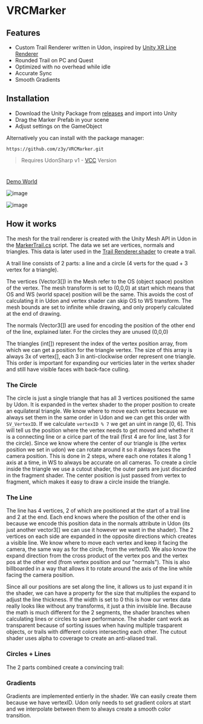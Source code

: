 # VRCMarker

## Features
- Custom Trail Renderer written in Udon, inspired by [Unity XR Line Renderer](https://github.com/Unity-Technologies/XRLineRenderer)
- Rounded Trail on PC and Quest
- Optimized with no overhead while idle
- Accurate Sync
- Smooth Gradients


## Installation

- Download the Unity Package from [releases](https://github.com/z3y/VRCMarker/releases)  and import into Unity
- Drag the Marker Prefab in your scene
- Adjust settings on the GameObject

Alternatively you can install with the package manager:
```
https://github.com/z3y/VRCMarker.git
```

> Requires UdonSharp v1 - [VCC](https://vcc.docs.vrchat.com/) Version

#

[Demo World](https://vrchat.com/home/world/wrld_df859907-113e-445b-9ec7-37c900c36c75)


![image](https://user-images.githubusercontent.com/33181641/194152223-e877ede1-6a6e-4a35-9223-a4a633e98c26.png)

![image](https://user-images.githubusercontent.com/33181641/194152197-a5647001-c29e-4231-a2f4-bf7858d2079a.png)


## How it works

The mesh for the trail renderer is created with the Unity Mesh API in Udon in the [MarkerTrail.cs](/Runtime/Scripts/MarkerTrail.cs) script. The data we set are vertices, normals and triangles. This data is later used in the [Trail Renderer.shader](/Runtime/Shader/Trail%20Renderer.shader) to create a trail.

A trail line consists of 2 parts: a line and a circle  (4 verts for the quad + 3 vertex for a triangle).

The vertices (Vector3[]) in the Mesh refer to the OS (object space) position of the vertex. The mesh transform is set to (0,0,0) at start which means that OS and WS (world space) position will be the same. This avoids the cost of calculating it in Udon and vertex shader can skip OS to WS transform. The mesh bounds are set to infinite while drawing, and only properly calculated at the end of drawing.

The normals (Vector3[]) are used for encoding the position of the other end of the line, explained later. For the circles they are unused (0,0,0)

The triangles (int[]) represent the index of the vertex position array, from which we can get a position for the triangle vertex. The size of this array is always 3x of vertex[], each 3 in anti-clockwise order represent one triangle. This order is important for expanding our verticies later in the vertex shader and still have visible faces with back-face culling.

### The Circle
The circle is just a single triangle that has all 3 vertices positioned the same by Udon. It is expanded in the vertex shader to the proper position to create an equilateral triangle. We know where to move each vertex because we always set them in the same order in Udon and we can get this order with `SV_VertexID`. If we calculate `vertexID % 7` we get an uint in range [0, 6]. This will tell us the position where the vertex needs to get moved and whether it is a connecting line or a cirlce part of the trail (first 4 are for line, last 3 for the circle). Since we know where the center of our triangle is (the vertex position we set in udon) we can rotate around it so it always faces the camera position. This is done in 2 steps, where each one rotates it along 1 axis at a time, in WS to always be accurate on all cameras.
To create a circle inside the triangle we use a cutout shader, the outer parts are just discarded in the fragment shader. The center position is just passed from vertex to fragment, which makes it easy to draw a circle inside the triangle.

### The Line
The line has 4 vertices, 2 of which are positioned at the start of a trail line and 2 at the end. Each end knows where the position of the other end is because we encode this position data in the normals attribute in Udon (its just another vector3[] we can use it however we want in the shader). The 2 vertices on each side are expanded in the opposite directions which creates a visible line. We know where to move each vertex and keep it facing the camera, the same way as for the circle, from the vertexID. We also know the expand direction from the cross product of the vertex pos and the vertex pos at the other end (from vertex position and our "normals"). This is also billboarded in a way that allows it to rotate around the axis of the line while facing the camera position.

Since all our positions are set along the line, it allows us to just expand it in the shader, we can have a property for the size that multiplies the expand to adjust the line thickness. If the width is set to 0 this is how our vertex data really looks like without any transforms, it just a thin invisible line. Because the math is much different for the 2 segments, the shader branches when calculating lines or circles to save performance. The shader cant work as transparent because of sorting issues when having multiple trasparent objects, or trails with different colors intersecting each other. The cutout shader uses alpha to coverage to create an anti-aliased trail.

### Circles + Lines
The 2 parts combined create a convincing trail:


### Gradients
Gradients are implemented entierly in the shader. We can easily create them because we have vertexID. Udon only needs to set gradient colors at start and we interpolate between them to always create a smooth color transition.